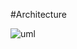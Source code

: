 #Architecture

![uml](https://cloud.githubusercontent.com/assets/12098829/14729196/484ac834-0844-11e6-96fc-8db0f7c55bf8.png)

